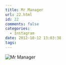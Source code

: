 ```yaml
---
title: Mr Manager
url: 22.html
id: 22
comments: false
categories:
  - Instagram
date: 2012-10-12 13:03:38
tags:
---
```


![Mr Manager](http://distilleryimage0.s3.amazonaws.com/9d4dc5caf56011e1a84922000a1e8bad_7.jpg)